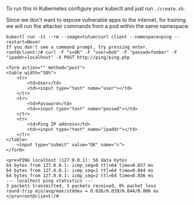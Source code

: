 To run this in Kubernetes configure your kubectl and just run `./create.sh`.

Since we don't want to expose vulnerable apps to the internet, for training we will run the attacker commands from a pod within the same namespace:

```
kubectl run -it --rm --image=tutum/curl client --namespace=ping --restart=Never
If you don't see a command prompt, try pressing enter.
root@client:/# curl -F "s=OK" -F "user=bob" -F "passwd=foobar" -F "ipaddr=localhost" -X POST http://ping/ping.php

<form action="" method="post">
<table width="50%">
    <tr>
        <td>User</td>
        <td><input type="text" name="user"></td>
    </tr>
    <tr>
        <td>Password</td>
        <td><input type="text" name="passwd"></td>
    </tr>
    <tr>
        <td>Ping IP address</td>
        <td><input type="text" name="ipaddr"></td>
    </tr>
</table>
    <input type="submit" value="OK" name="s">
</form>

<pre>PING localhost (127.0.0.1): 56 data bytes
64 bytes from 127.0.0.1: icmp_seq=0 ttl=64 time=0.037 ms
64 bytes from 127.0.0.1: icmp_seq=1 ttl=64 time=0.044 ms
64 bytes from 127.0.0.1: icmp_seq=2 ttl=64 time=0.036 ms
--- localhost ping statistics ---
3 packets transmitted, 3 packets received, 0% packet loss
round-trip min/avg/max/stddev = 0.036/0.039/0.044/0.000 ms
</pre>root@client:/# 
```
